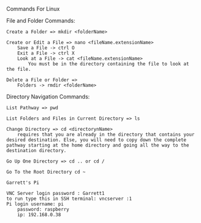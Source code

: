 Commands For Linux

File and Folder Commands:

	Create a Folder => mkdir <folderName>
	
	Create or Edit a File => nano <fileName.extensionName>
		Save a File -> ctrl O
		Exit a File -> ctrl X
		Look at a File -> cat <fileName.extensionName>
			You must be in the directory containing the file to look at the file.

	Delete a File or Folder => 
		Folders -> rmdir <folderName>

Directory Navigation Commands:
	
	List Pathway => pwd

	List Folders and Files in Current Directory => ls

	Change Directory => cd <directorynName>
		requires that you are already in the directory that contains your desired destination. Else, you will need to copy down the complete pathway starting at the home directory and going all the way to the destination directory.

	Go Up One Directory => cd .. or cd /

	Go To the Root Directory cd ~

	Garrett's Pi

	VNC Server login password : Garrett1
	to run type this in SSH terminal: vncserver :1
	Pi login username: pi
		password: raspberry
		ip: 192.168.0.38
